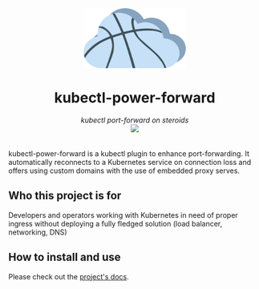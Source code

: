 <div align="center">
<img
    src="website/assets/icons/logo.svg"
    height="120px">
<h1>kubectl-power-forward</h1>
<i>kubectl port-forward on steroids</i>
<br />
<a href="https://mikel-jason.github.io/kubectl-power-forward"><img src="https://img.shields.io/badge/Documentation-Github%20Pages-8A2BE2"></a>
</div>
<br />

kubectl-power-forward is a kubectl plugin to enhance port-forwarding. It automatically reconnects to a Kubernetes service on connection loss and offers using custom domains with the use of embedded proxy serves.

## Who this project is for

Developers and operators working with Kubernetes in need of proper ingress without deploying a fully fledged solution (load balancer, networking, DNS)

## How to install and use
Please check out the [project's docs](https://mikel-jason.github.io/kubectl-power-forward/docs/).
